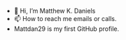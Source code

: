 - 👋 Hi, I’m Matthew K. Daniels 
- 📫 How to reach me emails or calls. 
- Mattdan29 is my first GitHub profile. 

<!---
matthewdan29/matthewdan29 is a ✨ special ✨ repository because its `README.md` (this file) appears on your GitHub profile.
You can click the Preview link to take a look at your changes.
--->
